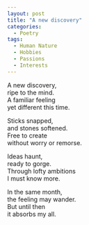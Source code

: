 ```yaml
---
layout: post
title: "A new discovery"
categories:
  - Poetry
tags:
  - Human Nature
  - Hobbies
  - Passions
  - Interests
---
```

A new discovery,  
ripe to the mind.  
A familiar feeling  
yet different this time.

Sticks snapped,  
and stones softened.  
Free to create  
without worry or remorse.

Ideas haunt,  
ready to gorge.  
Through lofty ambitions  
I must know more.

In the same month,  
the feeling may wander.  
But until then  
it absorbs my all.
